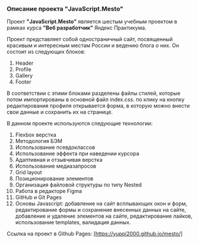 ### Описание проекта "JavaScript.Mesto"

Проект **"JavaScript.Mesto"** является шестым учебным проектом в рамках курса
**"Веб разработчик"** Яндекс Практикума.

Проект представляет собой одностраничный сайт, посвященный красивым и интересным местам России и ведению блога о них. Он состоит из следующих блоков:
1. Header
2. Profile
3. Gallery
4. Footer

В соответствии с этими блоками разделены файлы стилей, которые потом импортированы в основной файл index.css.
по клику на кнопку редактирования профиля открывается форма, в которую можно внести свои данные и сохранить их на странице.

В данном проекте используются следующие технологии:
1. Flexbox верстка
2. Методология БЭМ
3. Использование псевдоклассов
4. Использование эффекта при наведении курсора
5. Адаптивная и отзывчивая верстка
6. Использование медиазапросов
7. Grid layout
8. Позиционирование элементов
9. Организация файловой структуры по типу Nested
10. Работа в редакторе Figma
11. GitHub и Git Pages
12. Основы Javascript: добавление на сайт всплывающих окон и форм, редактирование формы и сохранение внесенных данных на сайте, добавление и удаление элементов на сайте, редактирование лайков, использование templates, валидация данных.

Ссылка на проект в Github Pages:
[https://yuppi2000.github.io/mesto/]


